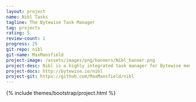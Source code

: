 ```yaml
---
layout: project
name: Nibl Tasks
tagline: The Bytewise Task Manager
tag: projects
rating: 5
review-count: 1
progress: 25
git-repo: nibl
git-name: MaxMansfield
project-image: /assets/images/png/banners/Nibl_banner.png
project-desc: Nibl is a highly integrated task manager for Bytewise members which takes advantage of existing web APIs.
project-docs: http://bytewise.io/nibl
project-git: https://github.com/MaxMansfield/nibl
---
```


{% include themes/bootstrap/project.html %}